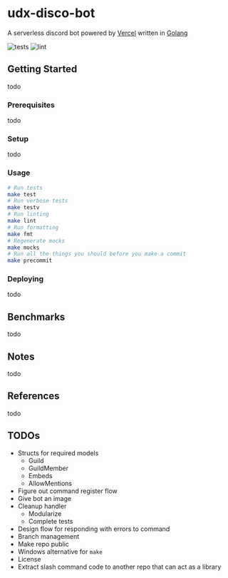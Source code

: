 # udx-disco-bot
A serverless discord bot powered by [Vercel](https://vercel.com/) written in [Golang](https://golang.org/)

![tests](https://github.com/wafer-bw/udx-discord-bot/workflows/tests/badge.svg)
![lint](https://github.com/wafer-bw/udx-discord-bot/workflows/lint/badge.svg)

## Getting Started
todo

### Prerequisites
todo

### Setup
todo

### Usage
```sh
# Run tests
make test
# Run verbose tests
make testv
# Run linting
make lint
# Run formatting
make fmt
# Regenerate mocks
make mocks
# Run all the things you should before you make a commit
make precommit
```

### Deploying
todo

## Benchmarks
todo

## Notes
todo

## References
todo

## TODOs
* Structs for required models
    * Guild
    * GuildMember
    * Embeds
    * AllowMentions
* Figure out command register flow
* Give bot an image
* Cleanup handler
    * Modularize
    * Complete tests
* Design flow for responding with errors to command
* Branch management
* Make repo public
* Windows alternative for `make`
* License
* Extract slash command code to another repo that can act as a library

